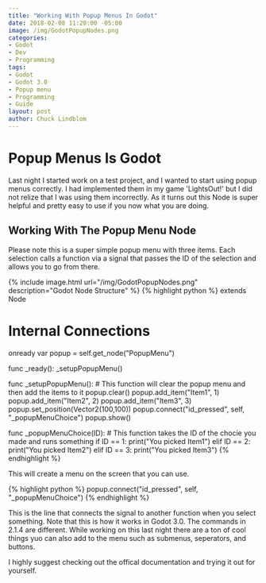 ```yaml
---
title: "Working With Popup Menus In Godot"
date: 2018-02-08 11:20:00 -05:00
image: /img/GodotPopupNodes.png
categories:
- Godot
- Dev
- Programming
tags:
- Godot
- Godot 3.0
- Popup menu
- Programming
- Guide
layout: post
author: Chuck Lindblom
---
```


# Popup Menus Is Godot
Last night I started work on a test project, and I wanted to start using popup menus correctly. I had implemented them in my game 'LightsOut!' but I did not relize that I was using them incorrectly. As it turns out this Node is super helpful and pretty easy to use if you now what you are doing.

## Working With The Popup Menu Node
Please note this is a super simple popup menu with three items. Each selection calls a function via a signal that passes the ID of the selection and allows you to go from there.

{% include image.html url="/img/GodotPopupNodes.png" description="Godot Node Structure" %}
{% highlight python %}
extends Node

# Internal Connections
onready var popup = self.get_node("PopupMenu")

func _ready():
	_setupPopupMenu()

func _setupPopupMenu():
	# This function will clear the popup menu and then add the items to it
	popup.clear()
	popup.add_item("Item1", 1)
	popup.add_item("Item2", 2)
	popup.add_item("Item3", 3)
	popup.set_position(Vector2(100,100))
	popup.connect("id_pressed", self, "_popupMenuChoice")
	popup.show()

func _popupMenuChoice(ID):
	# This function takes the ID of the chocie you made and runs something
	if ID == 1:
		print("You picked Item1")
	elif ID == 2:
		print("You picked Item2")
	elif ID == 3:
		print("You picked Item3")
{% endhighlight %}

This will create a menu on the screen that you can use. 

{% highlight python %}
	popup.connect("id_pressed", self, "_popupMenuChoice")
{% endhighlight %}

This is the line that connects the signal to another function when you select something. Note that this is how it works in Godot 3.0. The commands in 2.1.4 are different. While working on this last night there are a ton of cool things yuo can also add to the menu such as submenus, seperators, and buttons.

I highly suggest checking out the offical documentation and trying it out for yourself.
